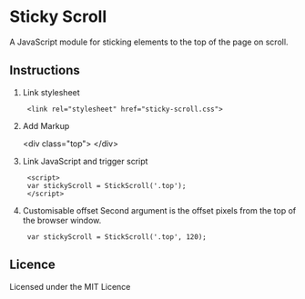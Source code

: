 # Sticky Scroll

A JavaScript module for sticking elements to the top of the page on scroll.

## Instructions

1. Link stylesheet

	<!-- Put these into the <head> -->
		<link rel="stylesheet" href="sticky-scroll.css">

2. Add Markup

	&lt;div class="top"&gt;
		<!-- Sticky content -->
	&lt;/div&gt;

3. Link JavaScript and trigger script 

	<!-- Put this right before the </body> closing tag -->
		<script>
	  	var stickyScroll = StickScroll('.top');
		</script>

4. Customisable offset
Second argument is the offset pixels from the top of the browser window.

		var stickyScroll = StickScroll('.top', 120);

## Licence

Licensed under the MIT Licence 
